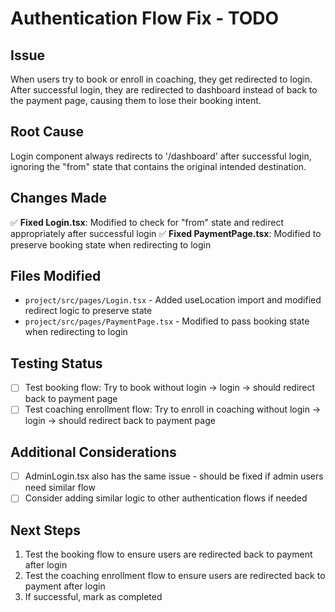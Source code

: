# Authentication Flow Fix - TODO

## Issue
When users try to book or enroll in coaching, they get redirected to login. After successful login, they are redirected to dashboard instead of back to the payment page, causing them to lose their booking intent.

## Root Cause
Login component always redirects to '/dashboard' after successful login, ignoring the "from" state that contains the original intended destination.

## Changes Made
✅ **Fixed Login.tsx**: Modified to check for "from" state and redirect appropriately after successful login
✅ **Fixed PaymentPage.tsx**: Modified to preserve booking state when redirecting to login

## Files Modified
- `project/src/pages/Login.tsx` - Added useLocation import and modified redirect logic to preserve state
- `project/src/pages/PaymentPage.tsx` - Modified to pass booking state when redirecting to login

## Testing Status
- [ ] Test booking flow: Try to book without login → login → should redirect back to payment page
- [ ] Test coaching enrollment flow: Try to enroll in coaching without login → login → should redirect back to payment page

## Additional Considerations
- [ ] AdminLogin.tsx also has the same issue - should be fixed if admin users need similar flow
- [ ] Consider adding similar logic to other authentication flows if needed

## Next Steps
1. Test the booking flow to ensure users are redirected back to payment after login
2. Test the coaching enrollment flow to ensure users are redirected back to payment after login
3. If successful, mark as completed
